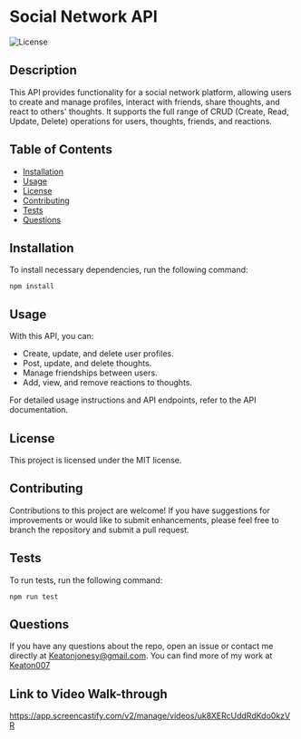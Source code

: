 # Social Network API

  ![License](https://img.shields.io/badge/license-MIT-blue.svg)

  ## Description
  This API provides functionality for a social network platform, allowing users to create and manage profiles, interact with friends, share thoughts, and react to others' thoughts. It supports the full range of CRUD (Create, Read, Update, Delete) operations for users,     thoughts, friends, and reactions.

  ## Table of Contents
  * [Installation](#installation)
  * [Usage](#usage)
  * [License](#license)
  * [Contributing](#contributing)
  * [Tests](#tests)
  * [Questions](#questions)
  
  ## Installation
  To install necessary dependencies, run the following command:
  ```
  npm install
  ```

  ## Usage
  With this API, you can:

  - Create, update, and delete user profiles.
  - Post, update, and delete thoughts.
  - Manage friendships between users.
  - Add, view, and remove reactions to thoughts.
  
  For detailed usage instructions and API endpoints, refer to the API documentation.

  ## License
  This project is licensed under the MIT license.

  ## Contributing
  Contributions to this project are welcome! If you have suggestions for improvements or would like to submit enhancements, please feel free to branch the repository and submit a pull request.

  ## Tests
  To run tests, run the following command:
  ```
  npm run test
  ```

  ## Questions
  If you have any questions about the repo, open an issue or contact me directly at [Keatonjonesy@gmail.com](mailto:Keatonjonesy@gmail.com). You can find more of my work at [Keaton007](https://github.com/Keaton007)

  ## Link to Video Walk-through
  https://app.screencastify.com/v2/manage/videos/uk8XERcUddRdKdo0kzVR
  

